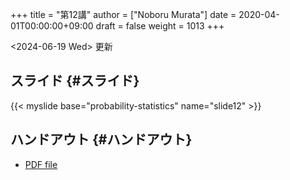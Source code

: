 +++
title = "第12講"
author = ["Noboru Murata"]
date = 2020-04-01T00:00:00+09:00
draft = false
weight = 1013
+++

<span class="timestamp-wrapper"><span class="timestamp">&lt;2024-06-19 Wed&gt; </span></span> 更新


## スライド {#スライド}

{{< myslide base="probability-statistics" name="slide12" >}}


## ハンドアウト {#ハンドアウト}

-   [PDF file](https://noboru-murata.github.io/probability-statistics/pdfs/slide12.pdf)
